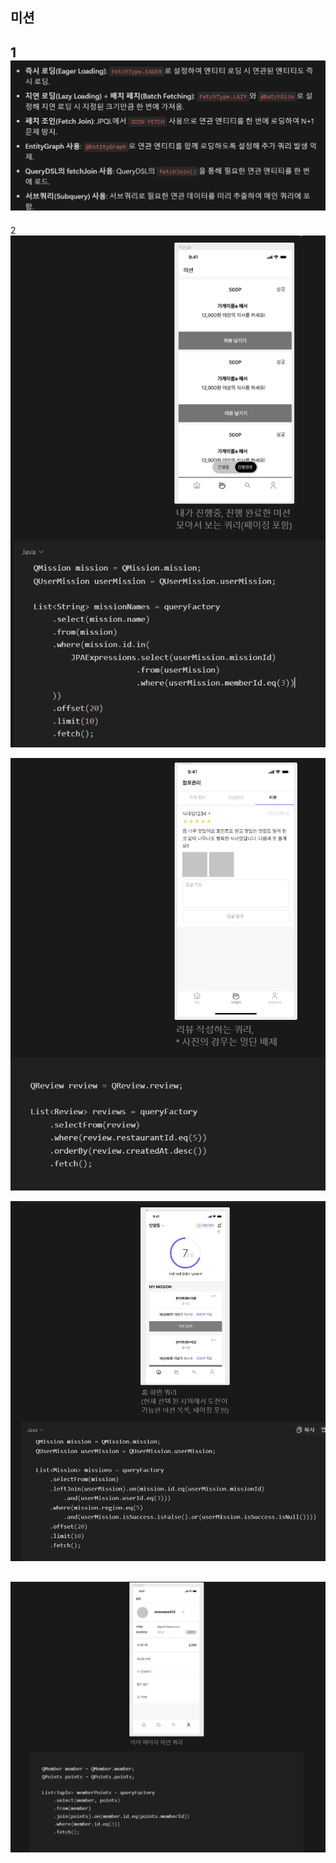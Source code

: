 ## 미션 
1
![img](week6-1.png)
---
2
![img](week6-2.png)

![img](week6-3.png)

![img](week6-4.png)

![img](week6-5.png)
---